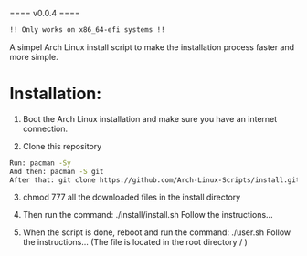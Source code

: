 ==== v0.0.4 ====                             
```bash
!! Only works on x86_64-efi systems !!
```
A simpel Arch Linux install script to make the installation process faster and more simple.

# Installation:
1. Boot the Arch Linux installation and make sure you have an internet connection.

2. Clone this repository
```bash
Run: pacman -Sy
And then: pacman -S git
After that: git clone https://github.com/Arch-Linux-Scripts/install.git 
```
3. chmod 777 all the downloaded files in the install directory

4. Then run the command: ./install/install.sh 
Follow the instructions...

5. When the script is done, reboot and run the command: ./user.sh
Follow the instructions...
(The file is located in the root directory / )
